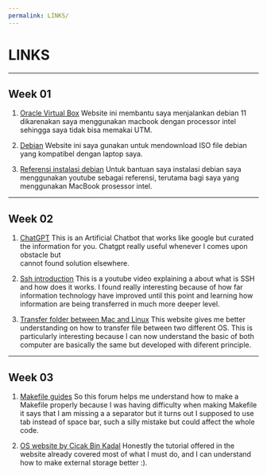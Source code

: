 ```yaml
---
permalink: LINKS/
---
```


# LINKS
---
## Week 01
1. [Oracle Virtual Box](https://www.virtualbox.org/wiki/Downloads)
    Website ini membantu saya menjalankan debian 11 dikarenakan saya menggunakan macbook dengan processor intel sehingga saya tidak bisa memakai UTM.
    
2. [Debian](https://www.debian.org/download)
    Website ini saya gunakan untuk mendownload ISO file debian yang kompatibel dengan laptop saya.
    
3. [Referensi instalasi debian](https://www.youtube.com/watch?v=Wm9sf67mn7k)
    Untuk bantuan saya instalasi debian saya menggunakan youtube sebagai referensi, terutama bagi saya yang menggunakan MacBook prosessor intel.
---
## Week 02
1. [ChatGPT](https://chat.openai.com/chat)
    This is an Artificial Chatbot that works like google but curated the information for you. Chatgpt really useful whenever I comes upon obstacle but     
    cannot found solution elsewhere.

2. [Ssh introduction](https://www.youtube.com/watch?v=qWKK_PNHnnA)
    This is a youtube video explaining a about what is SSH and how does it works. I found really interesting because of how far information technology have
    improved until this point and learning how information are being transferred in much more deeper level.
    
3. [Transfer folder between Mac and Linux](https://medium.com/macoclock/share-folder-between-macos-and-ubuntu-4ce84fb5c1ad)
    This website gives me better understanding on how to transfer file between two different OS. This is particularly interesting because I can now
    understand the basic of both computer are basically the same but developed with diferent principle.
---
## Week 03
1. [Makefile guides](https://stackoverflow.com/questions/9580566/missing-separator-in-makefile)
   So this forum helps me understand how to make a Makefile properly because I was having difficulty when making Makefile it says that I am missing a 
   a separator but it turns out I supposed to use tab instead of space bar, such a silly mistake but could affect the whole code.

2. [OS website by Cicak Bin Kadal](https://doit.vlsm.org/015.html)
    Honestly the tutorial offered in the website already covered most of what I must do, and I can understand how to make external storage better :).
